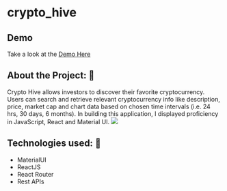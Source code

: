 # crypto_hive

## Demo
Take a look at the [Demo Here](https://elegant-galileo-fd1919.netlify.app/)

## About the Project: :abacus:
Crypto Hive allows investors to discover their favorite cryptocurrency. Users can search and retrieve relevant cryptocurrency info like description, price, market cap and chart data based on chosen time intervals (i.e. 24 hrs, 30 days, 6 months). In building this application, I displayed proficiency in JavaScript, React and Material UI. 
![](http://g.recordit.co/akPJXf1qOT.gif)

## Technologies used: :vhs:
- MaterialUI
- ReactJS
- React Router
- Rest APIs
